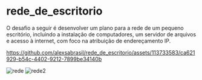 # rede_de_escritorio
O desafio a seguir é desenvolver um plano para a rede de um pequeno escritório, incluindo a instalação de computadores, um servidor de arquivos e acesso à internet, com foco na atribuição de endereçamento IP.

https://github.com/alexsabrasil/rede_de_escritorio/assets/113733583/ca621929-b54c-4402-9212-7899be34140b

![rede](https://github.com/alexsabrasil/rede_de_escritorio/assets/113733583/863e6ae8-ece4-433f-bd11-61f1bb2b795f)
![rede2](https://github.com/alexsabrasil/rede_de_escritorio/assets/113733583/695aa885-cb50-4b23-a577-6e4758ea6bd5)
